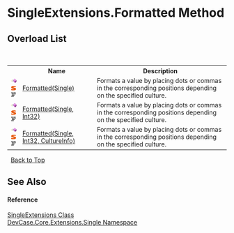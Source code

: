 # SingleExtensions.Formatted Method 
 


## Overload List
&nbsp;<table><tr><th></th><th>Name</th><th>Description</th></tr><tr><td>![Public method](media/pubmethod.gif "Public method")![Static member](media/static.gif "Static member")![Code example](media/CodeExample.png "Code example")</td><td><a href="M_DevCase_Core_Extensions_Single_SingleExtensions_Formatted">Formatted(Single)</a></td><td>
Formats a value by placing dots or commas in the corresponding positions depending on the specified culture.</td></tr><tr><td>![Public method](media/pubmethod.gif "Public method")![Static member](media/static.gif "Static member")![Code example](media/CodeExample.png "Code example")</td><td><a href="M_DevCase_Core_Extensions_Single_SingleExtensions_Formatted_1">Formatted(Single, Int32)</a></td><td>
Formats a value by placing dots or commas in the corresponding positions depending on the specified culture.</td></tr><tr><td>![Public method](media/pubmethod.gif "Public method")![Static member](media/static.gif "Static member")![Code example](media/CodeExample.png "Code example")</td><td><a href="M_DevCase_Core_Extensions_Single_SingleExtensions_Formatted_2">Formatted(Single, Int32, CultureInfo)</a></td><td>
Formats a value by placing dots or commas in the corresponding positions depending on the specified culture.</td></tr></table>&nbsp;
<a href="#singleextensions.formatted-method">Back to Top</a>

## See Also


#### Reference
<a href="T_DevCase_Core_Extensions_Single_SingleExtensions">SingleExtensions Class</a><br /><a href="N_DevCase_Core_Extensions_Single">DevCase.Core.Extensions.Single Namespace</a><br />